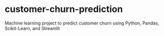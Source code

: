 # customer-churn-prediction
Machine learning project to predict customer churn using Python, Pandas, Scikit-Learn, and Streamlit
